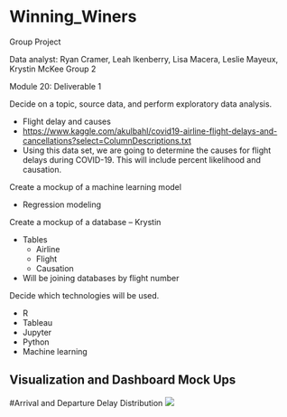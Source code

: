 # Winning_Winers
Group Project

Data analyst: Ryan Cramer, Leah Ikenberry, Lisa Macera, Leslie Mayeux, Krystin McKee
Group 2

Module 20: Deliverable 1
 
Decide on a topic, source data, and perform exploratory data analysis.
- Flight delay and causes
- https://www.kaggle.com/akulbahl/covid19-airline-flight-delays-and-cancellations?select=ColumnDescriptions.txt
- Using this data set, we are going to determine the causes for flight delays during COVID-19. This will include percent likelihood and causation.

Create a mockup of a machine learning model
- Regression modeling

Create a mockup of a database – Krystin

- Tables
   - Airline 
   - Flight
   - Causation
- Will be joining databases by flight number

Decide which technologies will be used.
- R
- Tableau
- Jupyter
- Python
- Machine learning


## Visualization and Dashboard Mock Ups

#Arrival and Departure Delay Distribution 
<img src="Resources/Dev3_ttest_lot3.PNG">
